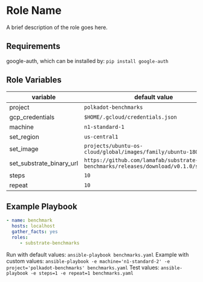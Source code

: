 Role Name
=========

A brief description of the role goes here.

Requirements
------------
google-auth, which can be installed by: ```pip install google-auth```

Role Variables
--------------

|  variable	|  default value	|
|---	|---	|
|  project  |  ```polkadot-benchmarks```  |
|  gcp_credentials  |  ```$HOME/.gcloud/credentials.json```  |
|  machine  |  ```n1-standard-1```  |
|  set_region  |  ```us-central1```  |
|  set_image  |  ```projects/ubuntu-os-cloud/global/images/family/ubuntu-1804-lts```  |
|  set_substrate_binary_url  |  ```https://github.com/lamafab/substrate-graph-benchmarks/releases/download/v0.1.0/substrate```  |
|  steps  |  ```10```  |
|  repeat  |  ```10```  |

Example Playbook
----------------
```yaml
- name: benchmark
  hosts: localhost
  gather_facts: yes
  roles:
     - substrate-benchmarks
```
Run with default values:
```ansible-playbook benchmarks.yaml```
Example with custom values:
```ansible-playbook -e machine='n1-standard-2' -e project='polkadot-benchmarks' benchmarks.yaml```
Test values:
```ansible-playbook -e steps=1 -e repeat=1 benchmarks.yaml```
